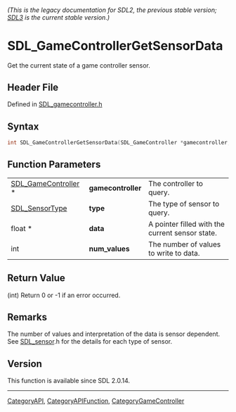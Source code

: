 ###### (This is the legacy documentation for SDL2, the previous stable version; [SDL3](https://wiki.libsdl.org/SDL3/) is the current stable version.)
# SDL_GameControllerGetSensorData

Get the current state of a game controller sensor.

## Header File

Defined in [SDL_gamecontroller.h](https://github.com/libsdl-org/SDL/blob/SDL2/include/SDL_gamecontroller.h)

## Syntax

```c
int SDL_GameControllerGetSensorData(SDL_GameController *gamecontroller, SDL_SensorType type, float *data, int num_values);
```

## Function Parameters

|                                            |                    |                                                 |
| ------------------------------------------ | ------------------ | ----------------------------------------------- |
| [SDL_GameController](SDL_GameController) * | **gamecontroller** | The controller to query.                        |
| [SDL_SensorType](SDL_SensorType)           | **type**           | The type of sensor to query.                    |
| float *                                    | **data**           | A pointer filled with the current sensor state. |
| int                                        | **num_values**     | The number of values to write to data.          |

## Return Value

(int) Return 0 or -1 if an error occurred.

## Remarks

The number of values and interpretation of the data is sensor dependent.
See [SDL_sensor](SDL_sensor).h for the details for each type of sensor.

## Version

This function is available since SDL 2.0.14.

----
[CategoryAPI](CategoryAPI), [CategoryAPIFunction](CategoryAPIFunction), [CategoryGameController](CategoryGameController)

